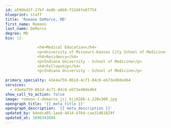 ```yaml
---
id: a598e42f-17b7-4e8b-a0b8-f22d4fe87754
blueprint: staff
title: 'Romano DeMarco, MD'
first_name: Romano
last_name: DeMarco
degree: MD
bio: |2-

              <h4>Medical Education</h4>
              <p>University of Missouri-Kansas City School of Medicine</p>
              <h4>Residency</h4>
              <p>Indiana University - School of Medicine</p>
              <h4>Fellowship</h4>
              <p>Indiana University - School of Medicine</p>
          
primary_specialty: 43e4a759-861d-4c71-84c8-eb73ed8ded64
services:
  - 43e4a759-861d-4c71-84c8-eb73ed8ded64
show_call_to_action: false
image: romano-t-demarco_jsj_6jj8266-1-220x300.jpg
opengraph_title: '{{ meta_title }}'
opengraph_description: '{{ meta_description }}'
updated_by: b4edca85-1aed-4414-b76d-caa31d61829f
updated_at: 1696343984
---
```

